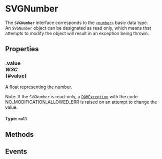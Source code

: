 # SVGNumber

<div class='overview'>The <strong><code>SVGNumber</code></strong> interface corresponds to the <a href="/en-US/docs/Web/CSS/number" title="The <number> CSS data type represents a number, being either an integer or a number with a fractional component."><code>&lt;number&gt;</code></a> basic data type.</div>

<div class='overview'>An <code>SVGNumber</code> object can be designated as read only, which means that attempts to modify the object will result in an exception being thrown.</div>

## Properties

### .value <div class="specs"><i>W3C</i></div> {#value}

A float representing the number.
 <p class="note">Note: If the <code>SVGNumber</code> is read-only, a <a href="/en-US/docs/Web/API/DOMException" title="The DOMException interface represents an abnormal event (called an exception) which occurs as a result of calling a method or accessing a property of a web API."><code>DOMException</code></a> with the code NO_MODIFICATION_ALLOWED_ERR is raised on an attempt to change the value.</p>
 

#### **Type**: `null`

## Methods

## Events
